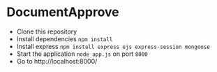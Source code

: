 # DocumentApprove

- Clone this repository 
- Install dependencies `npm install`
- Install express `npm install express ejs express-session mongoose`
- Start the application `node app.js` on port `8000`
- Go to http://localhost:8000/
